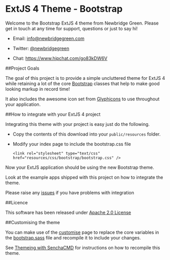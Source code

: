 ExtJS 4 Theme - Bootstrap
=============

Welcome to the Bootstrap ExtJS 4 theme from Newbridge Green. Please get in touch at any time for support, questions or just to say hi!

 - Email: info@newbridgegreen.com

 - Twitter: [@newbridgegreen](https://twitter.com/#!/newbridgegreen)
 
 - Chat: https://www.hipchat.com/go83kDW6V
 
##Project Goals

The goal of this project is to provide a simple uncluttered theme for ExtJS 4 while retaining a lot of the core [Bootstrap][1] classes that help to make good looking markup in record time!


It also includes the awesome icon set from [Glyphicons][2] to use throughout your application. 

##How to integrate with your ExtJS 4 project

Integrating this theme with your project is easy just do the following. 

 - Copy the contents of this download into your `public/resources` folder.
 - Modify your index page to include the bootstrap.css file 
 
	`<link rel="stylesheet" type="text/css" href="resources/css/bootstrap/bootstrap.css" />`
	
Now your ExtJS application should be using the new Bootstrap theme.

Look at the example apps shipped with this project on how to integrate the theme.

Please raise any [issues](https://www.github.com/NewbridgeGreen/extjs-theme-bootstrap/issues) if you have problems with integration

##Licence

This software has been released under [Apache 2.0 License](http://www.apache.org/licenses/LICENSE-2.0.html)

##Customising the theme

You can make use of the [customise][3] page to replace the core variables in the [bootstrap.sass](https://github.com/NewbridgeGreen/extjs-theme-bootstrap/blob/master/resources/sass/bootstrap/bootstrap.scss) file and recompile it to include your changes.

See [Themeing with SenchaCMD](http://docs.sencha.com/ext-js/4-1/#!/guide/command_theme) for instructions on how to recompile this theme.



 [1]: http://twitter.github.com/bootstrap/base-css.html
 [2]: http://glyphicons.com/
 [3]: http://twitter.github.com/bootstrap/customize.html
 [4]: https://github.com/NewbridgeGreen/extjs-theme-bootstrap